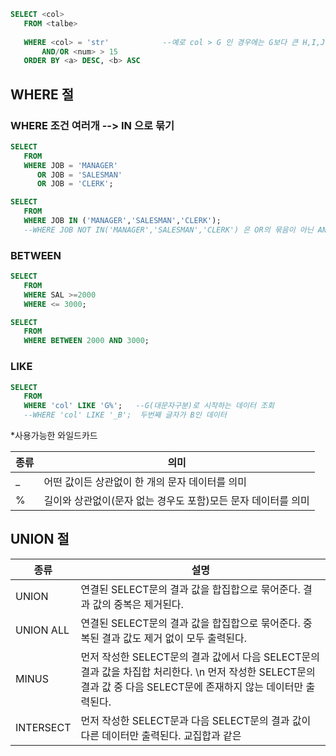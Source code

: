 ```sql
SELECT <col>
   FROM <talbe>
   
   WHERE <col> = 'str'            --예로 col > G 인 경우에는 G보다 큰 H,I,J...Z 로 시작되는 것 걸러진다!  물론 단어비교도 
       AND/OR <num> > 15
   ORDER BY <a> DESC, <b> ASC
```


## WHERE 절
### WHERE 조건 여러개 --> IN 으로 묶기
```sql
SELECT
   FROM
   WHERE JOB = 'MANAGER'
      OR JOB = 'SALESMAN'
      OR JOB = 'CLERK';
```
```SQL
SELECT
   FROM
   WHERE JOB IN ('MANAGER','SALESMAN','CLERK');
   --WHERE JOB NOT IN('MANAGER','SALESMAN','CLERK') 은 OR의 묶음이 아닌 AND의 묶음으로, 모두 아닌 것들 이다.
```


### BETWEEN
```SQL
SELECT 
   FROM
   WHERE SAL >=2000
   WHERE <= 3000;
```
```SQL
SELECT
   FROM
   WHERE BETWEEN 2000 AND 3000;
```


### LIKE
```SQL
SELECT
   FROM
   WHERE 'col' LIKE 'G%';   --G(대문자구분)로 시작하는 데이터 조회
   --WHERE 'col' LIKE '_B';  두번째 글자가 B인 데이터 
```

\*사용가능한 와일드카드


|종류|의미|
|---|----|
|\_|어떤 값이든 상관없이 한 개의 문자 데이터를 의미|
|%|길이와 상관없이(문자 없는 경우도 포함)모든 문자 데이터를 의미|





## UNION 절
|종류|설명|
|---|----|
|UNION|연결된 SELECT문의 결과 값을 합집합으로 묶어준다. 결과 값의 중복은 제거된다.|
|UNION ALL|연결된 SELECT문의 결과 값을 합집합으로 묶어준다. 중복된 결과 값도 제거 없이 모두 출력된다.|
|MINUS|먼저 작성한 SELECT문의 결과 값에서 다음 SELECT문의 결과 값을 차집합 처리한다. \n 먼저 작성한 SELECT문의 결과 값 중 다음 SELECT문에 존재하지 않는 데이터만 출력된다.|
|INTERSECT|먼저 작성한 SELECT문과 다음 SELECT문의 결과 값이 다른 데이터만 출력된다. 교집합과 같은 |
